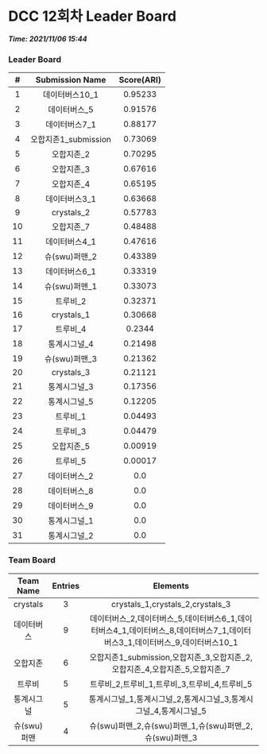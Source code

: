 # DCC 12회차 Leader Board
***Time: 2021/11/06 15:44***

### Leader Board

|#|Submission Name|Score(ARI)|
|:---:|:---:|:---:|
|1|데이터버스10_1|0.95233|
|2|데이터버스_5|0.91576|
|3|데이터버스7_1|0.88177|
|4|오합지존1_submission|0.73069|
|5|오합지존_2|0.70295|
|6|오합지존_3|0.67616|
|7|오합지존_4|0.65195|
|8|데이터버스3_1|0.63668|
|9|crystals_2|0.57783|
|10|오합지존_7|0.48488|
|11|데이터버스4_1|0.47616|
|12|슈(swu)퍼맨_2|0.43389|
|13|데이터버스6_1|0.33319|
|14|슈(swu)퍼맨_1|0.33073|
|15|트루비_2|0.32371|
|16|crystals_1|0.30668|
|17|트루비_4|0.2344|
|18|통계시그널_4|0.21498|
|19|슈(swu)퍼맨_3|0.21362|
|20|crystals_3|0.21121|
|21|통계시그널_3|0.17356|
|22|통계시그널_5|0.12205|
|23|트루비_1|0.04493|
|24|트루비_3|0.04479|
|25|오합지존_5|0.00919|
|26|트루비_5|0.00017|
|27|데이터버스_2|0.0|
|28|데이터버스_8|0.0|
|29|데이터버스_9|0.0|
|30|통계시그널_1|0.0|
|31|통계시그널_2|0.0|

### Team Board

|Team Name|Entries|Elements|
|:---:|:---:|:---:|
|crystals|3|crystals_1,crystals_2,crystals_3|
|데이터버스|9|데이터버스_2,데이터버스_5,데이터버스6_1,데이터버스4_1,데이터버스_8,데이터버스7_1,데이터버스3_1,데이터버스_9,데이터버스10_1|
|오합지존|6|오합지존1_submission,오합지존_3,오합지존_2,오합지존_4,오합지존_5,오합지존_7|
|트루비|5|트루비_2,트루비_1,트루비_3,트루비_4,트루비_5|
|통계시그널|5|통계시그널_1,통계시그널_2,통계시그널_3,통계시그널_4,통계시그널_5|
|슈(swu)퍼맨|4|슈(swu)퍼맨_2,슈(swu)퍼맨_1,슈(swu)퍼맨_2,슈(swu)퍼맨_3|
